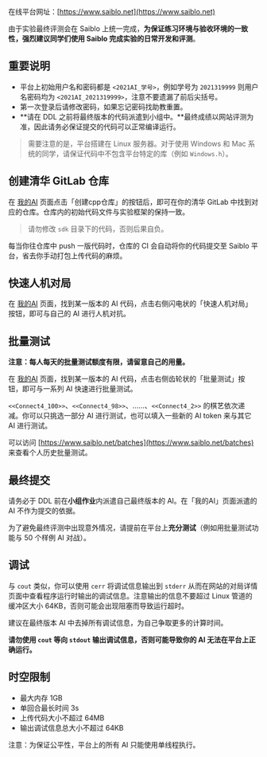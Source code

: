 在线平台网址：[https://www.saiblo.net](https://www.saiblo.net)

由于实验最终评测会在 Saiblo 上统一完成，**为保证练习环境与验收环境的一致性，强烈建议同学们使用 Saiblo 完成实验的日常开发和评测**。

## 重要说明

- 平台上初始用户名和密码都是 `<2021AI_学号>`，例如学号为 `2021319999` 则用户名密码均为 `<2021AI_2021319999>`，注意不要遗漏了前后尖括号。
- 第一次登录后请修改密码，如果忘记密码找助教重置。
- **请在 DDL 之前将最终版本的代码派遣到小组中。**最终成绩以网站评测为准，因此请务必保证提交的代码可以正常编译运行。

> 需要注意的是，平台搭建在 Linux 服务器。对于使用 Windows 和 Mac 系统的同学，请保证代码中不包含平台特定的库（例如 `Windows.h`）。

## 创建清华 GitLab 仓库

在 [我的AI](https://www.saiblo.net/game/3?page=1&id=3) 页面点击「创建cpp仓库」的按钮后，即可在你的清华 GitLab 中找到对应的仓库。仓库内的初始代码文件与实验框架的保持一致。

> 请勿修改 `sdk` 目录下的代码，否则后果自负。

每当你往仓库中 push 一版代码时，仓库的 CI 会自动将你的代码提交至 Saiblo 平台，省去你手动打包上传代码的麻烦。

## 快速人机对局

在 [我的AI](https://www.saiblo.net/game/3?page=1&id=3) 页面，找到某一版本的 AI 代码，点击右侧闪电状的「快速人机对局」按钮，即可与自己的 AI 进行人机对抗。

## 批量测试

**注意：每人每天的批量测试额度有限，请留意自己的用量。**

在 [我的AI](https://www.saiblo.net/game/3?page=1&id=3) 页面，找到某一版本的 AI 代码，点击右侧齿轮状的「批量测试」按钮，即可与一系列 AI 快速进行批量测试。

`<<Connect4_100>>`、`<<Connect4_98>>`、……、`<<Connect4_2>>` 的棋艺依次递减。你可以只挑选一部分 AI 进行测试，也可以填入一些新的 AI token 来与其它 AI 进行测试。

可以访问 [https://www.saiblo.net/batches](https://www.saiblo.net/batches) 来查看个人历史批量测试。

## 最终提交

请务必于 DDL 前在**小组作业**内派遣自己最终版本的 AI。在「我的AI」页面派遣的 AI 不作为提交的依据。

为了避免最终评测中出现意外情况，请提前在平台上**充分测试**（例如用批量测试功能与 50 个样例 AI 对战）。

## 调试

与 `cout` 类似，你可以使用 `cerr` 将调试信息输出到 `stderr` 从而在网站的对局详情页面中查看程序运行时输出的调试信息。注意输出的信息不要超过 Linux 管道的缓冲区大小 64KB，否则可能会出现阻塞而导致运行超时。

建议在最终版本 AI 中去掉所有调试信息，为自己争取更多的计算时间。

**请勿使用 `cout` 等向 `stdout` 输出调试信息，否则可能导致你的 AI 无法在平台上正确运行。**

## 时空限制

- 最大内存 1GB
- 单回合最长时间 3s
- 上传代码大小不超过 64MB
- 输出调试信息总大小不超过 64KB

注意：为保证公平性，平台上的所有 AI 只能使用单线程执行。
